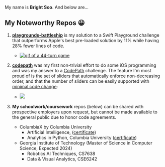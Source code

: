 My name is **Bright Soo**.  And below are...
## My Noteworthy Repos 😀 ##
1. [**playgrounds-battleship**](https://github.com/bsoo920/playgrounds-battleship) is my solution to a Swift Playground challenge that outperforms Apple's best pre-loaded solution by 11% while having 28% fewer lines of code.
    - [<img src='https://i.imgur.com/AoDYf7B.gif' title='44-turn game' width='' alt='gif of a 44-turn game' />](https://github.com/bsoo920/playgrounds-battleship)

1. [**codepath**](https://github.com/bsoo920/codepath) was my first non-trivial effort to do some iOS programming and was my answer to a [CodePath](https://codepath.org/) challenge.  The feature I'm most proud of is the set of sliders that automatically enforce non-decreasing order, and that the number of sliders can be easily supported with [minimal code change](https://github.com/bsoo920/codepath/blob/436610feaf3d2dd2745f00ed45d390bb7ece45d3/tippy/SettingsViewController.swift#L162):

    - [<img src='https://i.imgur.com/0FtWBo6.gif'/>](https://github.com/bsoo920/codepath)

1. **My schoolwork/coursework** repos (below) can be shared with prospective employers upon request, but cannot be made available to the general public due to honor code agreements.
    - ColumbiaX by Columbia University
      - Artificial Intelligence,  ([certificate](https://courses.edx.org/certificates/a78c5f8930a4499396696eaca11e9eee))
      - Analytics in Python, Columbia University ([certificate](https://courses.edx.org/certificates/a94dc3071a1b401fa1a87198c0a25224))
    - Georgia Institute of Technology (Master of Science in Computer Science, Expected 2024)
      - Robotics AI Techniques, CS7638
      - Data & Visual Analytics, CSE6242

<!---
bsoo920/bsoo920 is a ✨ special ✨ repository because its `README.md` (this file) appears on your GitHub profile.
You can click the Preview link to take a look at your changes.
--->
